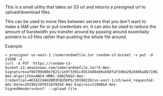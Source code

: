 This is a small utility that takes an S3 url and returns a presigned url to upload/download files.

This can be used to move files between servers that you don't want to make a IAM user for or put credentials on. It can also be used to reduce the amount of bandwidth you transfer around by passing around essentially pointers to s3 files rather than pushing the whole file around.

Example
```
» presigner us-east-1 /somerandomfile.tar random-s3-bucket -v put -d 21600 -c
curl -X PUT 'https://random-s3-bucket.s3.amazonaws.com/somerandomfile.tar?X-Amz-Signature=af0d709e00e7021c1e9f3391c45534d0e89a568faf3d6e292d486a8b719636c1&X-Amz-Algorithm=AWS4-HMAC-SHA256&X-Amz-Credential=AKIAIZ4AH2BM3FQU5KPQ/20190220/us-east-1/s3/aws4_request&X-Amz-Date=20190220T031839Z&X-Amz-Expires=21600&X-Amz-SignedHeaders=host' --upload-file
```
